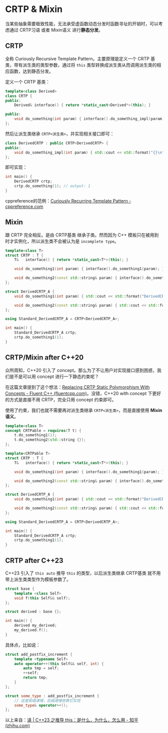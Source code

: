# CRTP & Mixin

当某些抽象需要极致性能，无法承受虚函数动态分发时函数寻址的开销时，可以考虑通过 CRTP习语 或者 Mixin语义 进行**静态分发**。



## CRTP

全称 Curiously Recursive Template Pattern。主要原理是定义一个 CRTP 基类，带有派生类的类型参数，通过将 `this` 类型转换成派生类从而调用派生类的相应函数，达到静态分发。

定义一个 CRTP 基类：

```cpp
template<class Derived>
class CRTP {
public:
	Derived& interface() { return *static_cast<Derived*>(this); }

public:
	void do_something(int param) { interface().do_something_impl(param); }
};
```

然后让派生类继承 `CRTP<派生类>`，并实现相关接口即可：

```cpp
class DerivedCRTP : public CRTP<DerivedCRTP> {
public:
	void do_something_impl(int param) { std::cout << std::format("{}\n", param); }
};
```

即可实现：

```cpp
int main() {
	DerivedCRTP crtp;
	crtp.do_something(1); // output: 1
}
```

cppreference的范例：[Curiously Recurring Template Pattern - cppreference.com](https://en.cppreference.com/w/cpp/language/crtp)



## Mixin

跟 CRTP 完全相反。是由 CRTP基类 继承子类。然而因为 C++ 模板只在被用到时才实例化，所以派生类不会被认为是 `incomplete type`。

```cpp
template<class T>
struct CRTP : T {
	T&	 interface() { return *static_cast<T*>(this); }

	void do_something1(int param) { interface().do_something1(param); }

	void do_something2(const std::string& param) { interface().do_something2(param); }
};

struct DerivedCRTP_A {
	void do_something1(int param) { std::cout << std::format("DerivedCRTP_A: {}\n", param); }

	void do_something2(const std::string& param) { std::cout << std::format("{}\n", param); }
};

using Standard_DerivedCRTP_A = CRTP<DerivedCRTP_A>;

int main() {
	Standard_DerivedCRTP_A crtp;
	crtp.do_something1(1);
}
```



## CRTP/Mixin after C++20

众所周知，C++20 引入了 concept。那么为了不让用户对实现接口感到困惑，我们是不是可以用 concept 进行一下静态约束呢？

在这篇文章提到了这个想法：[Replacing CRTP Static Polymorphism With Concepts - Fluent C++ (fluentcpp.com)](https://www.fluentcpp.com/2020/09/11/replacing-crtp-static-polymorphism-with-concepts/)。没错，C++20 with concept 下更好的方式是直接不用 CRTP，完全只用 concept 约束即可。

使用了约束，我们也就不需要再对派生类继承 `CRTP<派生类>`，而是直接使用 **Mixin语义**。

```cpp
template<class T>
concept CRTPable = requires(T t) {
	t.do_something1(1);
	t.do_something2(std::string {});
};

template<CRTPable T>
struct CRTP : T {
	T&	 interface() { return *static_cast<T*>(this); }

	void do_something1(int param) { interface().do_something1(param); }

	void do_something2(const std::string& param) { interface().do_something2(param); }
};

struct DerivedCRTP_A {
	void do_something1(int param) { std::cout << std::format("DerivedCRTP_A: {}\n", param); }

	void do_something2(const std::string& param) { std::cout << std::format("{}\n", param); }
};

using Standard_DerivedCRTP_A = CRTP<DerivedCRTP_A>;

int main() {
	Standard_DerivedCRTP_A crtp;
	crtp.do_something1(1);
}
```



## CRTP after C++23

C++23 引入了 `this auto` 推导 `this` 的类型，以后派生类继承 CRTP基类 就不用带上派生类类型作为模板参数了。

```cpp
struct base {
    template <class Self>
    void f(this Self&& self);
};

struct derived : base {};

int main() {
    derived my_derived;
    my_derived.f();
}
```

具体点，比如说：

```cpp
struct add_postfix_increment {
    template <typename Self>
    auto operator++(this Self&& self, int) {
        auto tmp = self;
        ++self;
        return tmp;
    }
};

struct some_type : add_postfix_increment {
    // 这是前缀递增，后缀递增依靠它实现
    some_type& operator++();
};
```

以上来自：[译 | C++23 之推导 this：是什么，为什么，怎么用 - 知乎 (zhihu.com)](https://zhuanlan.zhihu.com/p/563527205) 